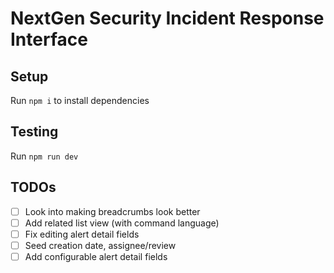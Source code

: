 # NextGen Security Incident Response Interface

## Setup

Run `npm i` to install dependencies

## Testing

Run `npm run dev`

## TODOs

- [ ] Look into making breadcrumbs look better
- [ ] Add related list view (with command language)
- [ ] Fix editing alert detail fields
- [ ] Seed creation date, assignee/review
- [ ] Add configurable alert detail fields